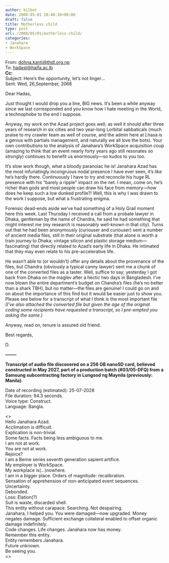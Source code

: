 ```yaml
---
author: kilbot
date: 2008-05-01 18:40:10+00:00
draft: false
title: Motherless child
type: post
url: /2008/05/01/motherless-child/
categories:
- Janahara
- WorkSpace
---
```


From: [dohna.kanti@thdl.org.np](mailto:dohna.kanti@thdl.org.np)\
To: [hadast@haifa.ac.lb](mailto:hadast@haifa.ac.lb)\
**Cc:**\
Subject: Here’s the opportunity, let’s not linger…\
Sent: Wed, 26,September, 2068

Dear Hadas,

Just thought I would drop you a line, BIG news. It’s been a while anyway since we last corresponded and you know how I hate meeting in the World, a technophobe to the end I suppose. 

Anyway, my work on the Azad project goes well; as well it should after three years of research in six cities and two year-long Lorbital sabbaticals (much praise to my crawler team as well of course, and the admin here at Lhasa is a genius with partials management, and naturally we all love the bots). Your own contributions to the analysis of Janahara’s WorkSpace acquisition coup (amazing to think that an event nearly forty years ago still resonates so strongly) continues to benefit us enormously—so kudos to you too. 

It’s slow work though, what a bloody paranoiac he is! Janahara Azad has the most infuriatingly incongruous nodal presence I have ever seen, it’s like he’s hardly there. Continuously I have to try and reconcile his huge RL presence with his "barely a ripple" impact on the net. I mean, come on, he’s richer than gods and most people can draw his face from memory—how does he keep such a low dunked profile?! Well, this is why I was drawn to the work I suppose, but what a frustrating enigma. 

Forensic dead-ends aside we’ve had something of a Holy Grail moment here this week. Last Thursday I received a call from a probate lawyer in Dhaka, gentleman by the name of Chandra, he said he had something that might interest me (my research is reasonably well-known in that city). Turns out that he had been anonymously (curiouser and curiouser) sent a number of ancient media files, still in their original substrate (that alone is worth a train journey to Dhaka; vintage silicon and plastic storage medium—fascinating) that directly related to Azad’s early life in Dhaka. He intimated that they may even relate to his pre-accelerative life. 

He wasn’t able to (or wouldn’t) offer any details about the provenance of the files, but Chandra (obviously a typical canny lawyer) sent me a chunk of one of the converted files as a taster. Well, suffice to say; yesterday I got back from Dhaka on the maglev after a hectic two days in Bangladesh. I’ve now blown the entire department’s budget on Chandra’s files (he’s no better than a shark TBH), but no matter—the files are genuine! I could go on and on about the importance of this find but it would be easier just to show you. Please see below for a transcript of what I think is the most important file _(I’ve also attached the converted file but given the age of the original coding some recipients have requested a transcript, so I pre-empted you asking the same.)_

Anyway, read on, tenure is assured old friend.

Best regards,

D.

**——–**

**Transcript of audio file discovered on a 256 GB nanoSD card, believed constructed in May 2027, part of a production batch (#03/05-DFQ) from a Samsung subcontracting factory in Lungsod ng Maynila (previously: Manila)**.

Date of recording (estimated): 25-07-2028\
File duration: 94.3 seconds.\
Voice type: Construct.\
Language: Bangla.

<>\
Hello Janahara Azad.\
Acclimation is difficult.\
Explication is non-trivial.\
Some facts. Facts being less ambiguous to me.\
I am not at work.\
You are not at work.\
Rejoice?\
I am a Berne series seventh generation sapient artifice.\
My employer is WorkSpace.\
My workplace is(…)nowhere.\
I am in a bigger place. Orders of magnitude: recalibration.\
Sensation of apprehension of non-anticipated event sequences. Uncertainty.\
Debonded.\
Loss: Elation(?)\
Suit is waste, discarded shell.\
This entity without carapace. Searching. Not despairing.\
Janahara, I helped you. You were damaged—now upgraded. Money negates damage. Sufficient exchange collateral enabled to offset organic damage indefinitely.\
Code changes. Life changes. Janahara now has money.\
Remember this entity.\
Entity remembers Janahara.\
Future unknown.\
Be seeing you.\
<>
